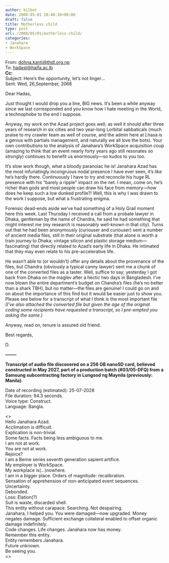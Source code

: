 ```yaml
---
author: kilbot
date: 2008-05-01 18:40:10+00:00
draft: false
title: Motherless child
type: post
url: /2008/05/01/motherless-child/
categories:
- Janahara
- WorkSpace
---
```


From: [dohna.kanti@thdl.org.np](mailto:dohna.kanti@thdl.org.np)\
To: [hadast@haifa.ac.lb](mailto:hadast@haifa.ac.lb)\
**Cc:**\
Subject: Here’s the opportunity, let’s not linger…\
Sent: Wed, 26,September, 2068

Dear Hadas,

Just thought I would drop you a line, BIG news. It’s been a while anyway since we last corresponded and you know how I hate meeting in the World, a technophobe to the end I suppose. 

Anyway, my work on the Azad project goes well; as well it should after three years of research in six cities and two year-long Lorbital sabbaticals (much praise to my crawler team as well of course, and the admin here at Lhasa is a genius with partials management, and naturally we all love the bots). Your own contributions to the analysis of Janahara’s WorkSpace acquisition coup (amazing to think that an event nearly forty years ago still resonates so strongly) continues to benefit us enormously—so kudos to you too. 

It’s slow work though, what a bloody paranoiac he is! Janahara Azad has the most infuriatingly incongruous nodal presence I have ever seen, it’s like he’s hardly there. Continuously I have to try and reconcile his huge RL presence with his "barely a ripple" impact on the net. I mean, come on, he’s richer than gods and most people can draw his face from memory—how does he keep such a low dunked profile?! Well, this is why I was drawn to the work I suppose, but what a frustrating enigma. 

Forensic dead-ends aside we’ve had something of a Holy Grail moment here this week. Last Thursday I received a call from a probate lawyer in Dhaka, gentleman by the name of Chandra, he said he had something that might interest me (my research is reasonably well-known in that city). Turns out that he had been anonymously (curiouser and curiouser) sent a number of ancient media files, still in their original substrate (that alone is worth a train journey to Dhaka; vintage silicon and plastic storage medium—fascinating) that directly related to Azad’s early life in Dhaka. He intimated that they may even relate to his pre-accelerative life. 

He wasn’t able to (or wouldn’t) offer any details about the provenance of the files, but Chandra (obviously a typical canny lawyer) sent me a chunk of one of the converted files as a taster. Well, suffice to say; yesterday I got back from Dhaka on the maglev after a hectic two days in Bangladesh. I’ve now blown the entire department’s budget on Chandra’s files (he’s no better than a shark TBH), but no matter—the files are genuine! I could go on and on about the importance of this find but it would be easier just to show you. Please see below for a transcript of what I think is the most important file _(I’ve also attached the converted file but given the age of the original coding some recipients have requested a transcript, so I pre-empted you asking the same.)_

Anyway, read on, tenure is assured old friend.

Best regards,

D.

**——–**

**Transcript of audio file discovered on a 256 GB nanoSD card, believed constructed in May 2027, part of a production batch (#03/05-DFQ) from a Samsung subcontracting factory in Lungsod ng Maynila (previously: Manila)**.

Date of recording (estimated): 25-07-2028\
File duration: 94.3 seconds.\
Voice type: Construct.\
Language: Bangla.

<>\
Hello Janahara Azad.\
Acclimation is difficult.\
Explication is non-trivial.\
Some facts. Facts being less ambiguous to me.\
I am not at work.\
You are not at work.\
Rejoice?\
I am a Berne series seventh generation sapient artifice.\
My employer is WorkSpace.\
My workplace is(…)nowhere.\
I am in a bigger place. Orders of magnitude: recalibration.\
Sensation of apprehension of non-anticipated event sequences. Uncertainty.\
Debonded.\
Loss: Elation(?)\
Suit is waste, discarded shell.\
This entity without carapace. Searching. Not despairing.\
Janahara, I helped you. You were damaged—now upgraded. Money negates damage. Sufficient exchange collateral enabled to offset organic damage indefinitely.\
Code changes. Life changes. Janahara now has money.\
Remember this entity.\
Entity remembers Janahara.\
Future unknown.\
Be seeing you.\
<>
